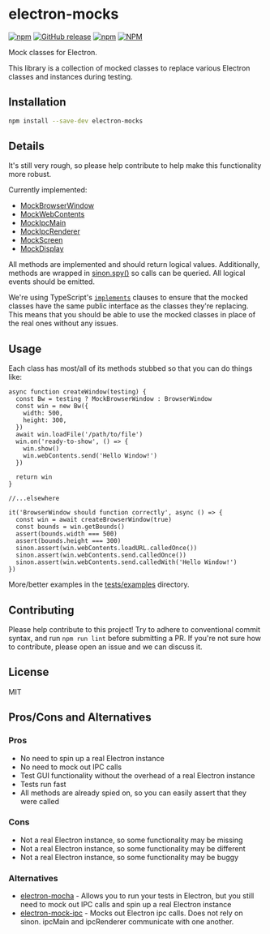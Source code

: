 # electron-mocks
[![npm](https://img.shields.io/npm/v/electron-mocks.svg)](https://www.npmjs.com/package/electron-mocks)
[![GitHub release](https://img.shields.io/github/release/spaceagetv/electron-mocks.svg)](https://github.com/spaceagetv/electron-mocks/releases)
[![npm](https://img.shields.io/npm/dm/electron-mocks)](https://www.npmjs.com/package/electron-mocks)
[![NPM](https://img.shields.io/npm/l/electron-mocks)](/LICENSE.txt)

Mock classes for Electron.

This library is a collection of mocked classes to replace various Electron classes and instances during testing.

## Installation

```bash
npm install --save-dev electron-mocks
```

## Details

It's still very rough, so please help contribute to help make this functionality more robust.

Currently implemented:

- [MockBrowserWindow](src/MockBrowserWindow.ts)
- [MockWebContents](src/MockWebContents.ts)
- [MockIpcMain](src/MockIpcMain.ts)
- [MockIpcRenderer](src/MockIpcRenderer.ts)
- [MockScreen](src/MockScreen.ts)
- [MockDisplay](src/MockDisplay.ts)

All methods are implemented and should return logical values. Additionally, methods are wrapped in [sinon.spy()]([url](https://sinonjs.org/releases/latest/spies/)) so calls can be queried. All logical events should be emitted.

We're using TypeScript's [`implements`](https://www.typescriptlang.org/docs/handbook/2/classes.html#implements-clauses) clauses to ensure that the mocked classes have the same public interface as the classes they're replacing. This means that you should be able to use the mocked classes in place of the real ones without any issues.

## Usage

Each class has most/all of its methods stubbed so that you can do things like:

```JS
async function createWindow(testing) {
  const Bw = testing ? MockBrowserWindow : BrowserWindow
  const win = new Bw({
    width: 500,
    height: 300,
  })
  await win.loadFile('/path/to/file')
  win.on('ready-to-show', () => {
    win.show()
    win.webContents.send('Hello Window!')
  })
  
  return win
}

//...elsewhere

it('BrowserWindow should function correctly', async () => {
  const win = await createBrowserWindow(true)
  const bounds = win.getBounds()
  assert(bounds.width === 500)
  assert(bounds.height === 300)
  sinon.assert(win.webContents.loadURL.calledOnce())
  sinon.assert(win.webContents.send.calledOnce())
  sinon.assert(win.webContents.send.calledWith('Hello Window!')
})

```

More/better examples in the [tests/examples](tests/examples) directory.

## Contributing

Please help contribute to this project! Try to adhere to conventional commit syntax, and run `npm run lint` before submitting a PR. If you're not sure how to contribute, please open an issue and we can discuss it.

## License

MIT

## Pros/Cons and Alternatives

### Pros

- No need to spin up a real Electron instance
- No need to mock out IPC calls
- Test GUI functionality without the overhead of a real Electron instance
- Tests run fast
- All methods are already spied on, so you can easily assert that they were called

### Cons

- Not a real Electron instance, so some functionality may be missing
- Not a real Electron instance, so some functionality may be different
- Not a real Electron instance, so some functionality may be buggy

### Alternatives

- [electron-mocha](https://github.com/jprichardson/electron-mocha) - Allows you to run your tests in Electron, but you still need to mock out IPC calls and spin up a real Electron instance
- [electron-mock-ipc](https://github.com/h3poteto/electron-mock-ipc) - Mocks out Electron ipc calls. Does not rely on sinon. ipcMain and ipcRenderer communicate with one another.

